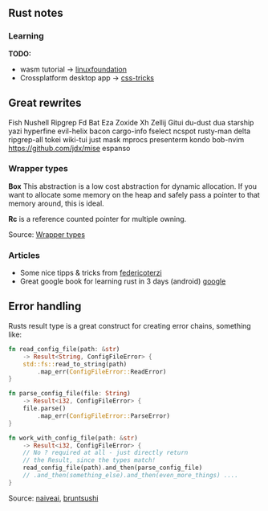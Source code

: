 ## Rust notes

### Learning

**TODO:**

 - wasm tutorial -> [linuxfoundation](https://training.linuxfoundation.org/announcements/using-web-assembly-written-in-rust-on-the-server-side/)
 - Crossplatform desktop app -> [css-tricks](https://css-tricks.com/how-i-built-a-cross-platform-desktop-application-with-svelte-redis-and-rust/)

## Great rewrites

Fish Nushell Ripgrep Fd Bat Eza Zoxide Xh Zellij Gitui du-dust dua starship yazi hyperfine evil-helix bacon cargo-info fselect ncspot rusty-man delta ripgrep-all tokei wiki-tui just mask mprocs presenterm kondo bob-nvim https://github.com/jdx/mise espanso

### Wrapper types

**Box** This abstraction is a low cost abstraction for dynamic allocation. If you want to allocate some memory on the heap and safely pass a pointer to that memory around, this is ideal.

**Rc** is a reference counted pointer for multiple owning. 

Source: [Wrapper types](https://manishearth.github.io/blog/2015/05/27/wrapper-types-in-rust-choosing-your-guarantees/)

### Articles

 - Some nice tipps & tricks from [federicoterzi](https://federicoterzi.com/blog/12-rust-tips-and-tricks-you-might-not-know-yet/)
 - Great google book for learning rust in 3 days (android) [google](https://google.github.io/comprehensive-rust)

## Error handling

Rusts result type is a great construct for creating error chains, something like:

```rust
fn read_config_file(path: &str)
    -> Result<String, ConfigFileError> {
    std::fs::read_to_string(path)
        .map_err(ConfigFileError::ReadError)
}

fn parse_config_file(file: String) 
    -> Result<i32, ConfigFileError> {
    file.parse()
        .map_err(ConfigFileError::ParseError)
}

fn work_with_config_file(path: &str) 
    -> Result<i32, ConfigFileError> {
    // No ? required at all - just directly return
    // the Result, since the types match!
    read_config_file(path).and_then(parse_config_file)
    // .and_then(something_else).and_then(even_more_things) ....
}
```

Source: [naiveai](https://naiveai.hashnode.dev/rust-result-cool), [bruntsushi](https://blog.burntsushi.net/rust-error-handling/)